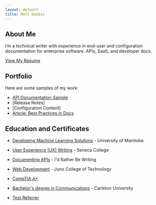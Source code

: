 ```yaml
---
layout: default
title: Matt Dobbin
---
```


## About Me
I’m a technical writer with experience in end-user and configuration documentation for enterprise software. APIs, SaaS, and developer docs.

[View My Resume](resume.md)

## Portfolio
Here are some samples of my work:

- [API Documentation Sample](docs/api.md)
- [Release Notes]
- [Configuration Content]
- [Article: Best Practices in Docs](articles/best-practices.md)

## Education and Certificates
- <a href="https://umanitoba.ca/extended-education/programs-and-courses/process-and-technology-management/artificial-intelligence" target="_blank" rel="noopener noreferrer">Developing Machine Learning Solutions</a> - University of Manitoba
- <a href="assets/pdfs/2022-03-13_fundamentals-of-ux-writing-en.pdf" target="_blank" rel="noopener">User Experience (UX) Writing</a> - Seneca College
- <a href="https://idratherbewriting.com/learnapidoc/" target="_blank" rel="noopener">Documenting APIs</a> - I'd Rather Be Writing 
- <a href="https://junocollege.com/course/web-development/" target="_blank" rel="noopener">Web Development</a> - Juno College of Technology
- <a href="https://www.credly.com/badges/5275d9c2-932d-4f77-9f74-a62e65a6ad32/public_url" target="_blank" rel="noopener noreferrer">CompTIA A+</a>
- <a href="https://students.carleton.ca/careers/bachelor-of-communication-and-media-studies/#communication-and-media-studies" target="_blank" rel="noopener noreferrer">Bachelor's degree in Communications</a> - Carleton University

- <a href="https://www.darklaunch.com/tools/test-referer" target="_blank" rel="noopener noreferrer">Test Referrer</a>

